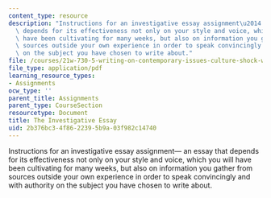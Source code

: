 ```yaml
---
content_type: resource
description: "Instructions for an investigative essay assignment\u2014 an essay that\
  \ depends for its effectiveness not only on your style and voice, which you will\
  \ have been cultivating for many weeks, but also on information you gather from\
  \ sources outside your own experience in order to speak convincingly and with authority\
  \ on the subject you have chosen to write about."
file: /courses/21w-730-5-writing-on-contemporary-issues-culture-shock-writing-editing-and-publishing-in-cyberspace-fall-2008/2b376bc34f8622395b9a03f982c14740_invest_esy.pdf
file_type: application/pdf
learning_resource_types:
- Assignments
ocw_type: ''
parent_title: Assignments
parent_type: CourseSection
resourcetype: Document
title: The Investigative Essay
uid: 2b376bc3-4f86-2239-5b9a-03f982c14740
---
```

Instructions for an investigative essay assignment— an essay that depends for its effectiveness not only on your style and voice, which you will have been cultivating for many weeks, but also on information you gather from sources outside your own experience in order to speak convincingly and with authority on the subject you have chosen to write about.

